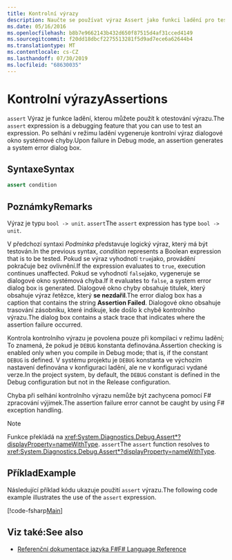 ```yaml
---
title: Kontrolní výrazy
description: Naučte se používat výraz Assert jako funkci ladění pro testování výrazů v F# programovacím jazyce.
ms.date: 05/16/2016
ms.openlocfilehash: b8b7e9662143b432d650f87515d4af31cced4149
ms.sourcegitcommit: f20dd18dbcf2275513281f5d9ad7ece6a62644b4
ms.translationtype: MT
ms.contentlocale: cs-CZ
ms.lasthandoff: 07/30/2019
ms.locfileid: "68630035"
---
```

# <a name="assertions"></a><span data-ttu-id="14750-103">Kontrolní výrazy</span><span class="sxs-lookup"><span data-stu-id="14750-103">Assertions</span></span>

<span data-ttu-id="14750-104">`assert` Výraz je funkce ladění, kterou můžete použít k otestování výrazu.</span><span class="sxs-lookup"><span data-stu-id="14750-104">The `assert` expression is a debugging feature that you can use to test an expression.</span></span> <span data-ttu-id="14750-105">Po selhání v režimu ladění vygeneruje kontrolní výraz dialogové okno systémové chyby.</span><span class="sxs-lookup"><span data-stu-id="14750-105">Upon failure in Debug mode, an assertion generates a system error dialog box.</span></span>

## <a name="syntax"></a><span data-ttu-id="14750-106">Syntaxe</span><span class="sxs-lookup"><span data-stu-id="14750-106">Syntax</span></span>

```fsharp
assert condition
```

## <a name="remarks"></a><span data-ttu-id="14750-107">Poznámky</span><span class="sxs-lookup"><span data-stu-id="14750-107">Remarks</span></span>

<span data-ttu-id="14750-108">Výraz je typu `bool -> unit`. `assert`</span><span class="sxs-lookup"><span data-stu-id="14750-108">The `assert` expression has type `bool -> unit`.</span></span>

<span data-ttu-id="14750-109">V předchozí syntaxi *Podmínka* představuje logický výraz, který má být testován.</span><span class="sxs-lookup"><span data-stu-id="14750-109">In the previous syntax, *condition* represents a Boolean expression that is to be tested.</span></span> <span data-ttu-id="14750-110">Pokud se výraz vyhodnotí `true`jako, provádění pokračuje bez ovlivnění.</span><span class="sxs-lookup"><span data-stu-id="14750-110">If the expression evaluates to `true`, execution continues unaffected.</span></span> <span data-ttu-id="14750-111">Pokud se vyhodnotí `false`jako, vygeneruje se dialogové okno systémová chyba.</span><span class="sxs-lookup"><span data-stu-id="14750-111">If it evaluates to `false`, a system error dialog box is generated.</span></span> <span data-ttu-id="14750-112">Dialogové okno chyby obsahuje titulek, který obsahuje výraz řetězce, který **se nezdařil**.</span><span class="sxs-lookup"><span data-stu-id="14750-112">The error dialog box has a caption that contains the string **Assertion Failed**.</span></span> <span data-ttu-id="14750-113">Dialogové okno obsahuje trasování zásobníku, které indikuje, kde došlo k chybě kontrolního výrazu.</span><span class="sxs-lookup"><span data-stu-id="14750-113">The dialog box contains a stack trace that indicates where the assertion failure occurred.</span></span>

<span data-ttu-id="14750-114">Kontrola kontrolního výrazu je povolena pouze při kompilaci v režimu ladění; To znamená, že pokud je `DEBUG` konstanta definována.</span><span class="sxs-lookup"><span data-stu-id="14750-114">Assertion checking is enabled only when you compile in Debug mode; that is, if the constant `DEBUG` is defined.</span></span> <span data-ttu-id="14750-115">V systému projektu je `DEBUG` konstanta ve výchozím nastavení definována v konfiguraci ladění, ale ne v konfiguraci vydané verze.</span><span class="sxs-lookup"><span data-stu-id="14750-115">In the project system, by default, the `DEBUG` constant is defined in the Debug configuration but not in the Release configuration.</span></span>

<span data-ttu-id="14750-116">Chyba při selhání kontrolního výrazu nemůže být zachycena pomocí F# zpracování výjimek.</span><span class="sxs-lookup"><span data-stu-id="14750-116">The assertion failure error cannot be caught by using F# exception handling.</span></span>

> [!NOTE]
> <span data-ttu-id="14750-117">Funkce překládá na <xref:System.Diagnostics.Debug.Assert*?displayProperty=nameWithType>. `assert`</span><span class="sxs-lookup"><span data-stu-id="14750-117">The `assert` function resolves to <xref:System.Diagnostics.Debug.Assert*?displayProperty=nameWithType>.</span></span>

## <a name="example"></a><span data-ttu-id="14750-118">Příklad</span><span class="sxs-lookup"><span data-stu-id="14750-118">Example</span></span>

<span data-ttu-id="14750-119">Následující příklad kódu ukazuje použití `assert` výrazu.</span><span class="sxs-lookup"><span data-stu-id="14750-119">The following code example illustrates the use of the `assert` expression.</span></span>

[!code-fsharp[Main](~/samples/snippets/fsharp/lang-ref-2/snippet5401.fs)]

## <a name="see-also"></a><span data-ttu-id="14750-120">Viz také:</span><span class="sxs-lookup"><span data-stu-id="14750-120">See also</span></span>

- [<span data-ttu-id="14750-121">Referenční dokumentace jazyka F#</span><span class="sxs-lookup"><span data-stu-id="14750-121">F# Language Reference</span></span>](index.md)
